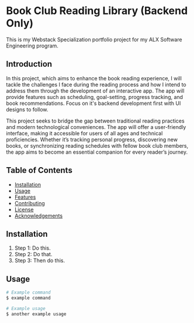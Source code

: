 # Book Club Reading Library (Backend Only)
This is my Webstack Specialization portfolio project for my ALX Software Engineering program.

## Introduction
In this project, which aims to enhance the book reading experience, I will tackle the challenges I face during the reading process and how I intend to address them through the development of an interactive app. The app will provide features such as scheduling, goal-setting, progress tracking, and book recommendations. Focus on it's backend development first with UI designs to follow.

This project seeks to bridge the gap between traditional reading practices and modern technological conveniences. The app will offer a user-friendly interface, making it accessible for users of all ages and technical proficiencies. Whether it’s tracking personal progress, discovering new books, or synchronizing reading schedules with fellow book club members, the app aims to become an essential companion for every reader’s journey.

## Table of Contents
- [Installation](#installation)
- [Usage](#usage)
- [Features](#features)
- [Contributing](#contributing)
- [License](#license)
- [Acknowledgements](#acknowledgements)

## Installation
1. Step 1: Do this.
2. Step 2: Do that.
3. Step 3: Then do this.

## Usage
```bash
# Example command
$ example command

# Example usage
$ another example usage
